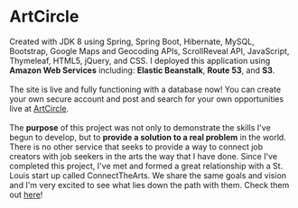 # ArtCircle
Created with JDK 8 using Spring, Spring Boot, Hibernate, MySQL, Bootstrap, Google Maps and Geocoding APIs, ScrollReveal API, JavaScript, Thymeleaf, HTML5, jQuery, and CSS. 
I deployed this application using **Amazon Web Services** including: **Elastic Beanstalk**, **Route 53**, and **S3**. 
<br><br>The site is live and fully functioning with a database now! You can create your own secure account and post and search for your own opportunities live at [ArtCircle](artcircle.farm).
<br><br>The **purpose** of this project was not only to demonstrate the skills I've begun to develop, but to **provide a solution to a real problem** in the world. There is no other service that seeks to provide a way to connect job creators with job seekers in the arts the way that I have done. Since I've completed this project, I've met and formed a great relationship with a St. Louis start up called ConnectTheArts. We share the same goals and vision and I'm very excited to see what lies down the path with them. Check them out [here](connectthearts.com)!
